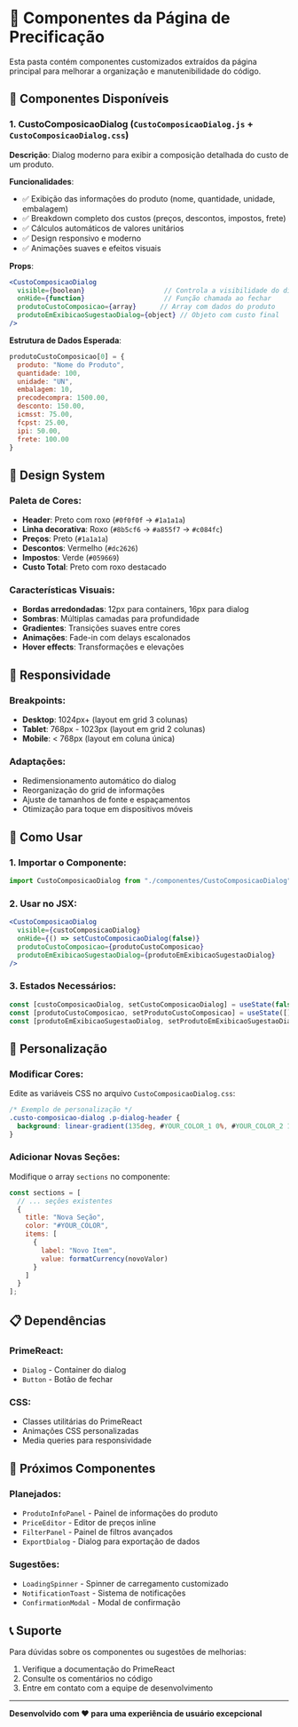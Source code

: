 # 📁 Componentes da Página de Precificação

Esta pasta contém componentes customizados extraídos da página principal para melhorar a organização e manutenibilidade do código.

## 🎯 Componentes Disponíveis

### 1. **CustoComposicaoDialog** (`CustoComposicaoDialog.js` + `CustoComposicaoDialog.css`)

**Descrição**: Dialog moderno para exibir a composição detalhada do custo de um produto.

**Funcionalidades**:
- ✅ Exibição das informações do produto (nome, quantidade, unidade, embalagem)
- ✅ Breakdown completo dos custos (preços, descontos, impostos, frete)
- ✅ Cálculos automáticos de valores unitários
- ✅ Design responsivo e moderno
- ✅ Animações suaves e efeitos visuais

**Props**:
```jsx
<CustoComposicaoDialog
  visible={boolean}                    // Controla a visibilidade do dialog
  onHide={function}                    // Função chamada ao fechar
  produtoCustoComposicao={array}      // Array com dados do produto
  produtoEmExibicaoSugestaoDialog={object} // Objeto com custo final
/>
```

**Estrutura de Dados Esperada**:
```javascript
produtoCustoComposicao[0] = {
  produto: "Nome do Produto",
  quantidade: 100,
  unidade: "UN",
  embalagem: 10,
  precodecompra: 1500.00,
  desconto: 150.00,
  icmsst: 75.00,
  fcpst: 25.00,
  ipi: 50.00,
  frete: 100.00
}
```

## 🎨 Design System

### **Paleta de Cores**:
- **Header**: Preto com roxo (`#0f0f0f` → `#1a1a1a`)
- **Linha decorativa**: Roxo (`#8b5cf6` → `#a855f7` → `#c084fc`)
- **Preços**: Preto (`#1a1a1a`)
- **Descontos**: Vermelho (`#dc2626`)
- **Impostos**: Verde (`#059669`)
- **Custo Total**: Preto com roxo destacado

### **Características Visuais**:
- **Bordas arredondadas**: 12px para containers, 16px para dialog
- **Sombras**: Múltiplas camadas para profundidade
- **Gradientes**: Transições suaves entre cores
- **Animações**: Fade-in com delays escalonados
- **Hover effects**: Transformações e elevações

## 📱 Responsividade

### **Breakpoints**:
- **Desktop**: 1024px+ (layout em grid 3 colunas)
- **Tablet**: 768px - 1023px (layout em grid 2 colunas)
- **Mobile**: < 768px (layout em coluna única)

### **Adaptações**:
- Redimensionamento automático do dialog
- Reorganização do grid de informações
- Ajuste de tamanhos de fonte e espaçamentos
- Otimização para toque em dispositivos móveis

## 🚀 Como Usar

### **1. Importar o Componente**:
```javascript
import CustoComposicaoDialog from "./componentes/CustoComposicaoDialog";
```

### **2. Usar no JSX**:
```jsx
<CustoComposicaoDialog
  visible={custoComposicaoDialog}
  onHide={() => setCustoComposicaoDialog(false)}
  produtoCustoComposicao={produtoCustoComposicao}
  produtoEmExibicaoSugestaoDialog={produtoEmExibicaoSugestaoDialog}
/>
```

### **3. Estados Necessários**:
```javascript
const [custoComposicaoDialog, setCustoComposicaoDialog] = useState(false);
const [produtoCustoComposicao, setProdutoCustoComposicao] = useState([]);
const [produtoEmExibicaoSugestaoDialog, setProdutoEmExibicaoSugestaoDialog] = useState(null);
```

## 🔧 Personalização

### **Modificar Cores**:
Edite as variáveis CSS no arquivo `CustoComposicaoDialog.css`:

```css
/* Exemplo de personalização */
.custo-composicao-dialog .p-dialog-header {
  background: linear-gradient(135deg, #YOUR_COLOR_1 0%, #YOUR_COLOR_2 100%);
}
```

### **Adicionar Novas Seções**:
Modifique o array `sections` no componente:

```javascript
const sections = [
  // ... seções existentes
  {
    title: "Nova Seção",
    color: "#YOUR_COLOR",
    items: [
      {
        label: "Novo Item",
        value: formatCurrency(novoValor)
      }
    ]
  }
];
```

## 📋 Dependências

### **PrimeReact**:
- `Dialog` - Container do dialog
- `Button` - Botão de fechar

### **CSS**:
- Classes utilitárias do PrimeReact
- Animações CSS personalizadas
- Media queries para responsividade

## 🎯 Próximos Componentes

### **Planejados**:
- `ProdutoInfoPanel` - Painel de informações do produto
- `PriceEditor` - Editor de preços inline
- `FilterPanel` - Painel de filtros avançados
- `ExportDialog` - Dialog para exportação de dados

### **Sugestões**:
- `LoadingSpinner` - Spinner de carregamento customizado
- `NotificationToast` - Sistema de notificações
- `ConfirmationModal` - Modal de confirmação

## 📞 Suporte

Para dúvidas sobre os componentes ou sugestões de melhorias:
1. Verifique a documentação do PrimeReact
2. Consulte os comentários no código
3. Entre em contato com a equipe de desenvolvimento

---

**Desenvolvido com ❤️ para uma experiência de usuário excepcional**

